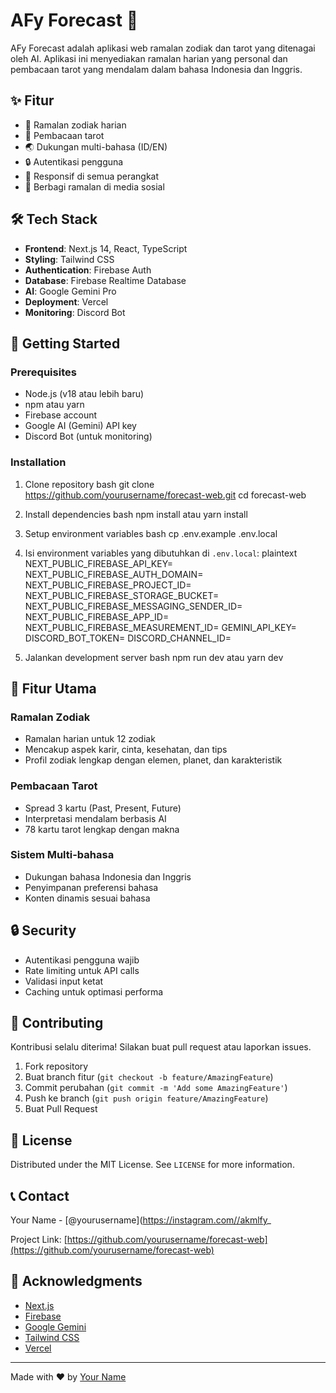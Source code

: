 # AFy Forecast 🌟

AFy Forecast adalah aplikasi web ramalan zodiak dan tarot yang ditenagai oleh AI. Aplikasi ini menyediakan ramalan harian yang personal dan pembacaan tarot yang mendalam dalam bahasa Indonesia dan Inggris.

## ✨ Fitur

- 🔮 Ramalan zodiak harian
- 🎴 Pembacaan tarot
- 🌏 Dukungan multi-bahasa (ID/EN)
- 🔒 Autentikasi pengguna
- 📱 Responsif di semua perangkat
- 🔄 Berbagi ramalan di media sosial

## 🛠 Tech Stack

- **Frontend**: Next.js 14, React, TypeScript
- **Styling**: Tailwind CSS
- **Authentication**: Firebase Auth
- **Database**: Firebase Realtime Database
- **AI**: Google Gemini Pro
- **Deployment**: Vercel
- **Monitoring**: Discord Bot

## 🚀 Getting Started

### Prerequisites

- Node.js (v18 atau lebih baru)
- npm atau yarn
- Firebase account
- Google AI (Gemini) API key
- Discord Bot (untuk monitoring)

### Installation

1. Clone repository
bash
git clone https://github.com/yourusername/forecast-web.git
cd forecast-web

2. Install dependencies
bash
npm install
atau
yarn install

3. Setup environment variables
bash
cp .env.example .env.local

4. Isi environment variables yang dibutuhkan di `.env.local`:
plaintext
NEXT_PUBLIC_FIREBASE_API_KEY=
NEXT_PUBLIC_FIREBASE_AUTH_DOMAIN=
NEXT_PUBLIC_FIREBASE_PROJECT_ID=
NEXT_PUBLIC_FIREBASE_STORAGE_BUCKET=
NEXT_PUBLIC_FIREBASE_MESSAGING_SENDER_ID=
NEXT_PUBLIC_FIREBASE_APP_ID=
NEXT_PUBLIC_FIREBASE_MEASUREMENT_ID=
GEMINI_API_KEY=
DISCORD_BOT_TOKEN=
DISCORD_CHANNEL_ID=

5. Jalankan development server
bash
npm run dev
atau
yarn dev

## 📱 Fitur Utama

### Ramalan Zodiak
- Ramalan harian untuk 12 zodiak
- Mencakup aspek karir, cinta, kesehatan, dan tips
- Profil zodiak lengkap dengan elemen, planet, dan karakteristik

### Pembacaan Tarot
- Spread 3 kartu (Past, Present, Future)
- Interpretasi mendalam berbasis AI
- 78 kartu tarot lengkap dengan makna

### Sistem Multi-bahasa
- Dukungan bahasa Indonesia dan Inggris
- Penyimpanan preferensi bahasa
- Konten dinamis sesuai bahasa

## 🔒 Security

- Autentikasi pengguna wajib
- Rate limiting untuk API calls
- Validasi input ketat
- Caching untuk optimasi performa

## 🤝 Contributing

Kontribusi selalu diterima! Silakan buat pull request atau laporkan issues.

1. Fork repository
2. Buat branch fitur (`git checkout -b feature/AmazingFeature`)
3. Commit perubahan (`git commit -m 'Add some AmazingFeature'`)
4. Push ke branch (`git push origin feature/AmazingFeature`)
5. Buat Pull Request

## 📝 License

Distributed under the MIT License. See `LICENSE` for more information.

## 📞 Contact

Your Name - [@yourusername](https://instagram.com//akmlfy_

Project Link: [https://github.com/yourusername/forecast-web](https://github.com/yourusername/forecast-web)

## 🙏 Acknowledgments

- [Next.js](https://nextjs.org/)
- [Firebase](https://firebase.google.com/)
- [Google Gemini](https://ai.google.dev/)
- [Tailwind CSS](https://tailwindcss.com/)
- [Vercel](https://vercel.com/)

---

Made with ❤️ by [Your Name](https://github.com/yourusername)
